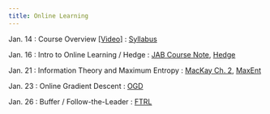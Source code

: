 ```yaml
---
title: Online Learning
---
```


Jan. 14
: Course Overview [[Video]](https://youtu.be/5IxDk0bVVcI?si=G-jZzPuokm75mzh_)
  : [Syllabus](https://interactive-learning-algos.github.io/syllabus/)

Jan. 16
: Intro to Online Learning / Hedge
  : [JAB Course Note](https://www.cs.cmu.edu/~16831-f14/notes/F10/16831_lecture09_beckart/16831_lecture09_beckart.pdf), [Hedge](https://www.cis.upenn.edu/~mkearns/teaching/COLT/adaboost.pdf)

Jan. 21
: Information Theory and Maximum Entropy
  : [MacKay Ch. 2](https://www.inference.org.uk/itprnn/book.pdf), [MaxEnt](https://www.cs.princeton.edu/courses/archive/spr07/cos424/papers/maxent_icml.pdf)

Jan. 23
: Online Gradient Descent
  : [OGD](https://people.eecs.berkeley.edu/~brecht/cs294docs/week1/03.Zinkevich.pdf)

Jan. 26
: Buffer / Follow-the-Leader
  : [FTRL](https://proceedings.mlr.press/v15/mcmahan11b/mcmahan11b.pdf)